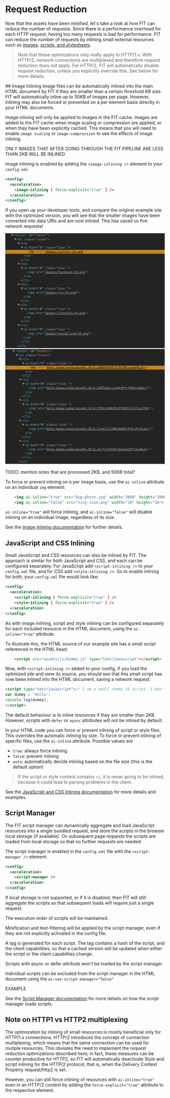 # Request Reduction

Now that the assets have been minified, let's take a look at how FIT can reduce the number of requests. Since there is a performance overhead for each HTTP request, having too many requests is bad for performance. FIT can reduce the number of requests by inlining small external resources such as [images](https://developer.sevenval.com/docs/current/web-accelerator/Image_Inlining.html), [scripts, and stylesheets](https://developer.sevenval.com/docs/current/web-accelerator/JsCssInlining.html).

> Note that these optimizations only really apply to HTTP/1.x. With HTTP/2, network connections are multiplexed and therefore request reduction does not apply. For HTTP/2, FIT will automatically disable request reduction, unless you explicitly override this. See below for more details.

## Image Inlining
Image files can be automatically inlined into the main HTML document by FIT if they are smaller than a certain threshold KB size. FIT will automatically inline up to 50KB of images per page. However, inlining may also be forced or prevented on a per element basis directly in your HTML documents.

Image inlining will only be applied to images in the FIT cache. Images are added to the FIT cache when image scaling or compression are applied, or when they have been explicitly cached. This means that you will need to enable `image scaling` or `image-compression` to see the effects of image inlining.

ONLY IMAGES THAT AFTER GOING THROUGH THE FIT PIPELINE ARE LESS THAN 2KB WILL BE INLINED


Image inlining is enabled by adding the `<image-inlining />` element to your `config.xml`.

```xml
<config>
  <acceleration>
    <image-inlining [ force-explicit="true" ] />
  </acceleration>
</config>
```


If you open up your developer tools, and compare the original example site with the optimized version, you will see that the smaller images have been converted into data URIs and are now inlined. This has saved us five network requests!

![FIT image inlining - before](https://raw.githubusercontent.com/ruborg/sevenval-tutorials/master/web-accelerator/images/image-inlining-before.png "FIT image inlining - before") ![FIT image inlining - after](https://raw.githubusercontent.com/ruborg/sevenval-tutorials/master/web-accelerator/images/image-inlining-after.png "FIT image inlining - after")


TODO: mention sizes that are processed 2KB, and  50KB total?

To force or prevent inlining on a per image basis, use the `ai-inline` attribute on an individual `img` element:

```html
    <img ai-inline="true" src="big-photo.jpg" width="2000" height="2000">
    <img ai-inline="false" src="tiny-icon.png" width="10" height="10">
```

`ai-inline="true"` will force inlining, and `ai-inline="false"` will disable inlining on an individual image, regardless of its size.

See the [Image Inlining documentation](https://developer.sevenval.com/docs/current/web-accelerator/Image_Inlining.html) for further details.


## JavaScript and CSS Inlining

Small JavaScript and CSS resources can also be inlined by FIT. The approach is similar for both JavaScript and CSS, and each can be configured separately. For JavaScript add `<script-inlining />` to your `config.xml` file, and for CSS add `<style-inlining />`. So to enable inlining for both, your `config.xml` file would look like:

```xml
<config>
  <acceleration>
    <script-inlining [ force-explicit="true" ] />
    <style-inlining [ force-explicit="true" ] />
  </acceleration>
</config>
```

As with image inlining, script and style inlining can be configured separately for each included resource in the HTML document, using the `ai-inline="true"` attribute.

To illustrate this, the HTML source of our example site has a small script referenced in the HTML head:

```html
    <script src="assets/js/dummy.js" type="text/javascript"></script>
```

Now, with `<script-inlining />` added to your config, if you load the optimized site and view its source, you should see that this small script has now been inlined into the HTML document, saving a network request:

```html
<script type="text/javascript">/* I am a small dummy JS script. I don't do very much */
var dummy = 'hello';
console.log(dummy);
</script>
```

The default behaviour is to inline resources if they are smaller than 2KB. However, scripts with `defer` or `aysnc` attributes will not be inlined by default.

In your HTML code you can force or prevent inlining of script or style files. This overrides the automatic inlining by size. To force or prevent inlining of specific files, use the `ai-inline` attribute. Possible values are 

* `true`: always force inlining
* `false`: prevent inlining
* `auto`: automatically decide inlining based on the file size (this is the default option)

> If the script or style content contains `</`, it is never going to be inlined, because it could lead to parsing problems in the client. 

See the [JavaScript and CSS Inlining documentation](https://developer.sevenval.com/docs/current/web-accelerator/JsCssInlining.html) for more details and examples.

## Script Manager
The FIT script manager can dynamically aggregate and load JavaScript resources into a single bundled request, and store the scripts in the browser local storage (if available). On subsequent page requests the scripts are loaded from local storage so that no further requests are needed. 

The script manager is enabled in the `config.xml` file with the `<script-manager />` element:

```xml
<config>
  <acceleration>
    <script-manager />
  </acceleration>
</config>
```

If local storage is not supported, or if it is disabled, then FIT will still aggregate the scripts so that subsequent loads will require just a single request.

The execution order of scripts will be maintained.

Minification and text-filtering will be applied by the script manager, even if they are not explicitly activated in the config file.

A tag is generated for each script. The tag contains a hash of the script, and the client capabilities, so that a cached version will be updated when either the script or the client capabilties change.

Scripts with async or defer attribute won't be loaded by the script manager.

Individual scripts can be excluded from the script manager in the HTML document using the `ai-use-script-manager="false"`

EXAMPLE

See the [Script Manager documentation](https://developer.sevenval.com/docs/current/web-accelerator/ScriptManager.html) for more details on how the script manager loads scripts.

## Note on HTTP1 vs HTTP2 multiplexing
The optimization by inlining of small resources is mostly beneficial only for HTTP/1.x connections. HTTP/2 introduces the concept of connection multiplexing, which means that the same connection can be used for mutiple resources. This obviates the need to implement the request reduction optimizations described here; in fact, these measures can be counter productive for HTTP2, so FIT will automatically deactivate Style and script inlining for the HTTP/2 protocol, that is, when the Delivery Context Property request/http2 is set.

However, you can still force inlining of resources with `ai-inline="true"` even in an HTTP/2 context by adding the `force-explicit="true"` attribute to the respective element.